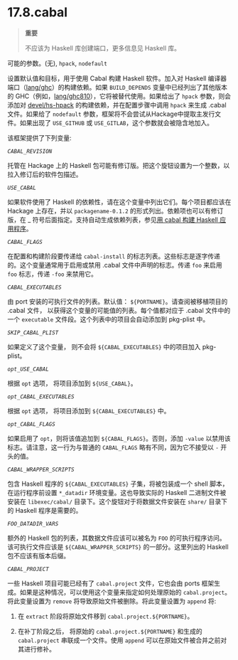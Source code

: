 # 17.8.cabal

>**重要**
>
> 不应该为 Haskell 库创建端口，更多信息见 Haskell 库。

可能的参数。(无), `hpack`, `nodefault`

设置默认值和目标，用于使用 Cabal 构建 Haskell 软件。加入对 Haskell 编译器端口（[lang/ghc](https://cgit.freebsd.org/ports/tree/lang/ghc/pkg-descr)）的构建依赖。如果 `BUILD_DEPENDS` 变量中已经列出了其他版本的 GHC（例如，[lang/ghc810](https://cgit.freebsd.org/ports/tree/lang/ghc810/pkg-descr)），它将被替代使用。如果给出了 `hpack` 参数，则会添加对 [devel/hs-hpack](https://cgit.freebsd.org/ports/tree/devel/hs-hpack/pkg-descr) 的构建依赖，并在配置步骤中调用 `hpack` 来生成 .cabal 文件。如果给了 `nodefault` 参数，框架将不会尝试从Hackage中提取主发行文件。如果出现了 `USE_GITHUB` 或 `USE_GITLAB`，这个参数就会被隐含地加入。

该框架提供了下列变量:

*`CABAL_REVISION`*

托管在 Hackage 上的 Haskell 包可能有修订版。把这个旋钮设置为一个整数，以拉入修订后的软件包描述。

*`USE_CABAL`*

如果软件使用了 Haskell 的依赖性，请在这个变量中列出它们。每个项目都应该在 Hackage 上存在，并以 `packagename-0.1.2` 的形式列出。依赖项也可以有修订版，在 _ 符号后面指定。支持自动生成依赖列表，参见[用 cabal 构建 Haskell 应用程序](https://docs.freebsd.org/en/books/porters-handbook/special/index.html#using-cabal)。

*`CABAL_FLAGS`*

在配置和构建阶段要传递给 `cabal-install` 的标志列表。这些标志是逐字传递的。这个变量通常用于启用或禁用 .cabal 文件中声明的标志。传递 `foo` 来启用 `foo` 标志，传递 `-foo` 来禁用它。

*`CABAL_EXECUTABLES`*

由 port 安装的可执行文件的列表。默认值： `${PORTNAME}`。请查阅被移植项目的 .cabal 文件， 以获得这个变量的可能值的列表。每个值都对应于 .cabal 文件中的一个 `executable` 文件段。这个列表中的项目会自动添加到 pkg-plist 中。

*`SKIP_CABAL_PLIST`*

如果定义了这个变量， 则不会将 `${CABAL_EXECUTABLES}` 中的项目加入 pkg-plist。

*`opt_USE_CABAL`*

根据 `opt` 选项， 将项目添加到 `${USE_CABAL}`。

*`opt_CABAL_EXECUTABLES`*

根据 `opt` 选项， 将项目添加到 `${CABAL_EXECUTABLES}` 中。

*`opt_CABAL_FLAGS`*

如果启用了 `opt`，则将该值追加到 `${CABAL_FLAGS}`。否则，添加 `-value` 以禁用该标志。请注意，这一行为与普通的 `CABAL_FLAGS` 略有不同，因为它不接受以 `-` 开头的值。

*`CABAL_WRAPPER_SCRIPTS`*

包含 Haskell 程序的 `${CABAL_EXECUTABLES}` 子集，将被包装成一个 shell 脚本，在运行程序前设置 `*_datadir` 环境变量。这也导致实际的 Haskell 二进制文件被安装在 `libexec/cabal/` 目录下。这个旋钮对于将数据文件安装在 `share/` 目录下的 Haskell 程序是需要的。

*`FOO_DATADIR_VARS`*

额外的 Haskell 包的列表，其数据文件应该可以被名为 `FOO` 的可执行程序访问。该可执行文件应该是 `${CABAL_WRAPPER_SCRIPTS}` 的一部分。这里列出的 Haskell 包不应该有版本后缀。

*`CABAL_PROJECT`*

一些 Haskell 项目可能已经有了 `cabal.project` 文件，它也会由 ports 框架生成。如果是这种情况，可以使用这个变量来指定如何处理原始的 `cabal.project`。将此变量设置为 `remove` 将导致原始文件被删除。将此变量设置为 `append` 将:

1. 在 `extract` 阶段将原始文件移到 `cabal.project.${PORTNAME}`。

2. 在补丁阶段之后， 将原始的 `cabal.project.${PORTNAME}` 和生成的 `cabal.project` 串联成一个文件。使用 `append` 可以在原始文件被合并之前对其进行修补。
